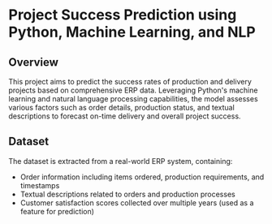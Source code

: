 # Project Success Prediction using Python, Machine Learning, and NLP

## Overview

This project aims to predict the success rates of production and delivery projects based on comprehensive ERP data. Leveraging Python's machine learning and natural language processing capabilities, the model assesses various factors such as order details, production status, and textual descriptions to forecast on-time delivery and overall project success.

## Dataset

The dataset is extracted from a real-world ERP system, containing:

- Order information including items ordered, production requirements, and timestamps  
- Textual descriptions related to orders and production processes  
- Customer satisfaction scores collected over multiple years (used as a feature for prediction)

